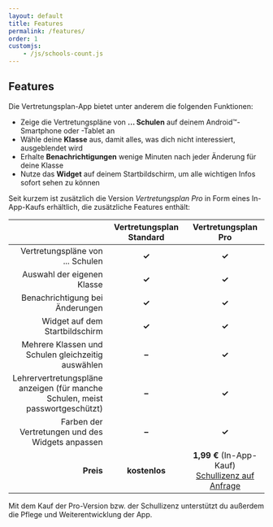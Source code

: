```yaml
---
layout: default
title: Features
permalink: /features/
order: 1
customjs:
    - /js/schools-count.js
---
```


<style>
.table tr th:not(:first-child), .table tr td:not(:first-child) {
width:250px;
}
</style>

Features
--------

Die Vertretungsplan-App bietet unter anderem die folgenden Funktionen: 

- Zeige die Vertretungspläne von **<span class="schools-count">...</span> Schulen** auf deinem Android™-Smartphone oder -Tablet an
- Wähle deine **Klasse** aus, damit alles, was dich nicht interessiert, ausgeblendet wird
- Erhalte **Benachrichtigungen** wenige Minuten nach jeder Änderung für deine Klasse
- Nutze das **Widget** auf deinem Startbildschirm, um alle wichtigen Infos sofort sehen zu können

Seit kurzem ist zusätzlich die Version *Vertretungsplan Pro* in Form eines In-App-Kaufs erhältlich, die zusätzliche Features enthält:

<table class="table">
  <thead>
    <tr>
      <th style="text-align: right"> </th>
      <th style="text-align: center">Vertretungsplan Standard</th>
      <th style="text-align: center">Vertretungsplan Pro</th>
    </tr>
  </thead>
  <tbody>
    <tr>
      <td style="text-align: right">Vertretungspläne von <span class="schools-count">...</span> Schulen</td>
      <td style="text-align: center" class="success"><strong>✓</strong></td>
      <td style="text-align: center" class="success"><strong>✓</strong></td>
    </tr>
    <tr>
      <td style="text-align: right">Auswahl der eigenen Klasse</td>
      <td style="text-align: center" class="success"><strong>✓</strong></td>
      <td style="text-align: center" class="success"><strong>✓</strong></td>
    </tr>
    <tr>
      <td style="text-align: right">Benachrichtigung bei Änderungen</td>
      <td style="text-align: center" class="success"><strong>✓</strong></td>
      <td style="text-align: center" class="success"><strong>✓</strong></td>
    </tr>
    <tr>
      <td style="text-align: right">Widget auf dem Startbildschirm</td>
      <td style="text-align: center" class="success"><strong>✓</strong></td>
      <td style="text-align: center" class="success"><strong>✓</strong></td>
    </tr>
    <tr>
      <td style="text-align: right">Mehrere Klassen und Schulen gleichzeitig auswählen</td>
      <td style="text-align: center" class="danger"><strong>–</strong></td>
      <td style="text-align: center" class="success"><strong>✓</strong></td>
    </tr>
    <tr>
      <td style="text-align: right">Lehrervertretungspläne anzeigen (für manche Schulen, meist passwortgeschützt)</td>
      <td style="text-align: center" class="danger"><strong>–</strong></td>
      <td style="text-align: center" class="success"><strong>✓</strong></td>
    </tr>
    <tr>
      <td style="text-align: right">Farben der Vertretungen und des Widgets anpassen</td>
      <td style="text-align: center" class="danger"><strong>–</strong></td>
      <td style="text-align: center" class="success"><strong>✓</strong></td>
    </tr>
    <tr class="info">
      <td style="text-align: right"><strong>Preis</strong></td>
      <td style="text-align: center"><strong>kostenlos</strong></td>
      <td style="text-align: center"><strong>1,99 €</strong> (In-App-Kauf)<br /><a href="/fuer-schulen/#vertretungsplan-pro--schullizenz">Schullizenz auf Anfrage</a></td>
    </tr>
  </tbody>
</table>

Mit dem Kauf der Pro-Version bzw. der Schullizenz unterstützt du außerdem die Pflege und Weiterentwicklung der App.